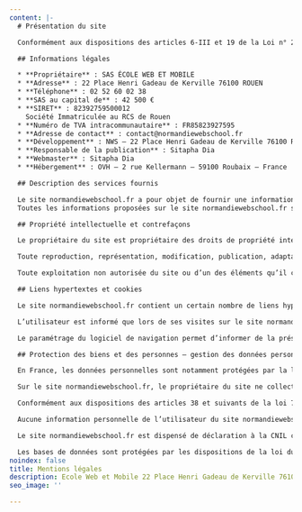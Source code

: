 ```yaml
---
content: |-
  # Présentation du site

  Conformément aux dispositions des articles 6-III et 19 de la Loi n° 2004-575 du 21 juin 2004 pour la Confiance dans l’économie numérique, dite L.C.E.N., nous portons à la connaissance des utilisateurs et visiteurs du site : normandiewebschool.fr les informations suivantes :

  ## Informations légales

  * **Propriétaire** : SAS ÉCOLE WEB ET MOBILE
  * **Adresse** : 22 Place Henri Gadeau de Kerville 76100 ROUEN
  * **Téléphone** : 02 52 60 02 38
  * **SAS au capital de** : 42 500 €
  * **SIRET** : 82392759500012
    Société Immatriculée au RCS de Rouen
  * **Numéro de TVA intracommunautaire** : FR85823927595
  * **Adresse de contact** : contact@normandiewebschool.fr
  * **Développement** : NWS – 22 Place Henri Gadeau de Kerville 76100 ROUEN
  * **Responsable de la publication** : Sitapha Dia
  * **Webmaster** : Sitapha Dia
  * **Hébergement** : OVH – 2 rue Kellermann – 59100 Roubaix – France

  ## Description des services fournis

  Le site normandiewebschool.fr a pour objet de fournir une information concernant l’ensemble des activités de la société. Le propriétaire du site s’efforce de fournir sur le site normandiewebschool.fr des informations aussi précises que possible. Toutefois, il ne pourra être tenu responsable des omissions, des inexactitudes et des carences dans la mise à jour, qu’elles soient de son fait ou du fait des tiers partenaires qui lui fournissent ces informations.
  Toutes les informations proposées sur le site normandiewebschool.fr sont données à titre indicatif, sont non exhaustives, et sont susceptibles d’évoluer. Elles sont données sous réserve de modifications ayant été apportées depuis leur mise en ligne.

  ## Propriété intellectuelle et contrefaçons

  Le propriétaire du site est propriétaire des droits de propriété intellectuelle ou détient les droits d’usage sur tous les éléments accessibles sur le site, notamment les textes, images, graphismes, logo, icônes, sons, logiciels…

  Toute reproduction, représentation, modification, publication, adaptation totale ou partielle des éléments du site, quel que soit le moyen ou le procédé utilisé, est interdite, sauf autorisation écrite préalable à l’email : contact@normandiewebschool.fr.

  Toute exploitation non autorisée du site ou d’un des éléments qu’il contient sera considérée comme constitutive d’une contrefaçon et poursuivie conformément aux dispositions des articles L.335-2 et suivants du Code de Propriété Intellectuelle.

  ## Liens hypertextes et cookies

  Le site normandiewebschool.fr contient un certain nombre de liens hypertextes vers d’autres sites (partenaires, informations …) mis en place avec l’autorisation du propriétaire du site . Cependant, le propriétaire du site n’a pas la possibilité de vérifier le contenu des sites visités et décline donc toute responsabilité de ce fait quant aux risques éventuels de contenus illicites.

  L’utilisateur est informé que lors de ses visites sur le site normandiewebschool.fr, un ou des cookies sont susceptibles de s’installer automatiquement sur son ordinateur. Un cookie est un fichier de petite taille, qui ne permet pas l’identification de l’utilisateur, mais qui enregistre des informations relatives à la navigation d’un ordinateur sur un site. Les données ainsi obtenues visent à faciliter la navigation ultérieure sur le site, et ont également vocation à permettre diverses mesures de fréquentation.

  Le paramétrage du logiciel de navigation permet d’informer de la présence de cookies et éventuellement, de refuser de la manière décrite à l’adresse suivante : www.cnil.fr. Le refus d’installation d’un cookie peut entraîner l’impossibilité d’accéder à certains services. L’utilisateur peut toutefois configurer son ordinateur de la manière suivante, pour refuser l’installation des cookies.

  ## Protection des biens et des personnes – gestion des données personnelles

  En France, les données personnelles sont notamment protégées par la loi n° 78-87 du 6 janvier 1978, la loi n° 2004-801 du 6 août 2004, l’article L. 226-13 du Code pénal et la Directive Européenne du 24 octobre 1995.

  Sur le site normandiewebschool.fr, le propriétaire du site ne collecte des informations personnelles relatives à l’utilisateur que pour le besoin de certains services proposés par le site normandiewebschool.fr. L’utilisateur fournit ces informations en toute connaissance de cause, notamment lorsqu’il procède par lui-même à leur saisie. Il est alors précisé à l’utilisateur du site normandiewebschool.fr l’obligation ou non de fournir ces informations.

  Conformément aux dispositions des articles 38 et suivants de la loi 78-17 du 6 janvier 1978 relative à l’informatique, aux fichiers et aux libertés, tout utilisateur dispose d’un droit d’accès, de rectification, de suppression et d’opposition aux données personnelles le concernant. Pour l’exercer, adressez votre demande à normandiewebschool.fr par email : contact@normandiewebschool.fr ou en effectuant une demande écrite et signée, accompagnée d’une copie du titre d’identité avec signature du titulaire de la pièce, en précisant l’adresse à laquelle la réponse doit être envoyée.

  Aucune information personnelle de l’utilisateur du site normandiewebschool.fr n’est publiée à l’insu de l’utilisateur, échangée, transférée, cédée ou vendue sur un support quelconque à des tiers. Seule l’hypothèse du rachat du site normandiewebschool.fr et de ses droits permettrait la transmission des dites informations à l’éventuel acquéreur qui serait à son tour tenu de la même obligation de conservation et de modification des données vis à vis de l’utilisateur du site normandiewebschool.fr.

  Le site normandiewebschool.fr est dispensé de déclaration à la CNIL conformément à la délibération n°2012-184 du 7 juin 2012 relative à la gestion des fichiers des écoles et des établissements d’enseignement secondaire.

  Les bases de données sont protégées par les dispositions de la loi du 1er juillet 1998 transposant la directive 96/9 du 11 mars 1996 relative à la protection juridique des bases de données.
noindex: false
title: Mentions légales
description: Ecole Web et Mobile 22 Place Henri Gadeau de Kerville 76100 Rouen
seo_image: ''

---
```

